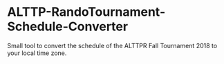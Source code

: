 # ALTTP-RandoTournament-Schedule-Converter
Small tool to convert the schedule of the ALTTPR Fall Tournament 2018 to your local time zone.
